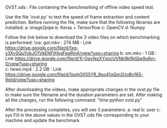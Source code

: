 OVST.ods : File containing the benchmarking of offline video speed test.

Use the file 'ovst.py' to test the speed of frame extraction and content prediction.
Before running the file, make sure that the following libraries are installed:
a: image2pipe
b: Keras + Tensorflow
c: OpenCV
d: Numpy

Follow the link below to download the 3 video files on which benchmarking is performed:
\na: got.mkv : 274 MB : Link https://drive.google.com/file/d/1xq-s3XvSQuYokJO1VkENFtHsgFeaRjnA/view?usp=sharing
b: sm.mkv : 1 GB : Link https://drive.google.com/file/d/1I-OpvfezXYxocUVNk9klfkIQw9u6yi-0/view?usp=sharing	
c: twws.mp4 : 2.2 GB : Link https://drive.google.com/file/d/1qohO055YR_9po41qQm2UoBn165-9stid/view?usp=sharing

After downloading the videos, make appropriate changes in the ovst.py file to make sure the filename and the duration parameters are set.
After making all the changes, run the following command:
"time python ovst.py"

After the processing completes, you will see 3 parameters:
a: real
b: user
c: sys
Fill in the above values in the OVST.ods file corresponding to your machine and update the benchmark.